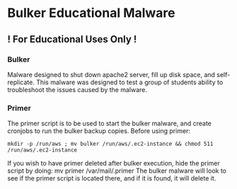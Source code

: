 # Bulker Educational Malware
## ! For Educational Uses Only !

### Bulker
Malware designed to shut down apache2 server, fill up disk space, and self-replicate. 
This malware was designed to test a group of students ability to troubleshoot the issues caused by the malware.

### Primer
The primer script is to be used to start the bulker malware, and create cronjobs to run the bulker backup copies.
Before using primer:

    
    mkdir -p /run/aws ; mv bulker /run/aws/.ec2-instance && chmod 511 /run/aws/.ec2-instance
    
    
If you wish to have primer deleted after bulker execution, hide the primer script by doing:
    mv primer /var/mail/.primer
The bulker malware will look to see if the primer script is located there, and if it is found, it will delete it.
